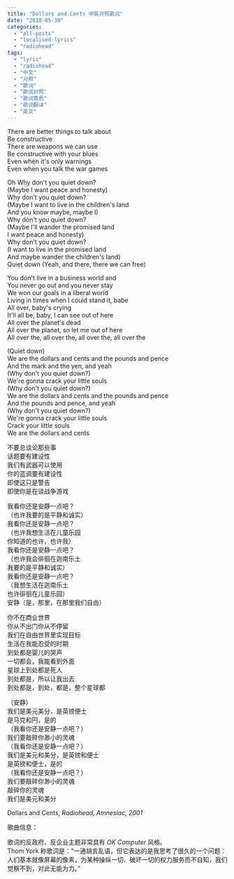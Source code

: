 ```yaml
---
title: "Dollars and Cents 中英对照歌词"
date: "2018-05-30"
categories: 
  - "all-posts"
  - "localised-lyrics"
  - "radiohead"
tags: 
  - "lyric"
  - "radiohead"
  - "中文"
  - "对照"
  - "歌词"
  - "歌词对照"
  - "歌词意思"
  - "歌词翻译"
  - "英文"
---
```


There are better things to talk about  
Be constructive  
There are weapons we can use  
Be constructive with your blues  
Even when it's only warnings  
Even when you talk the war games

Oh Why don't you quiet down?  
(Maybe I want peace and honesty)  
Why don't you quiet down?  
(Maybe I want to live in the children's land  
And you know maybe, maybe I)  
Why don't you quiet down?  
(Maybe I'll wander the promised land  
I want peace and honesty)  
Why don't you quiet down?  
(I want to live in the promised land  
And maybe wander the children's land)  
Quiet down (Yeah, and there, there we can free)

You don't live in a business world and  
You never go out and you never stay  
We won our goals in a liberal world  
Living in times when I could stand it, babe  
All over, baby's crying  
It'll all be, baby, I can see out of here  
All over the planet's dead  
All over the planet, so let me out of here  
All over the, all over the, all over the, all over the

(Quiet down)  
We are the dollars and cents and the pounds and pence  
And the mark and the yen, and yeah  
(Why don't you quiet down?)  
We're gonna crack your little souls  
(Why don't you quiet down?)  
We are the dollars and cents and the pounds and pence  
And the pounds and pence, and yeah  
(Why don't you quiet down?)  
We're gonna crack your little souls  
Crack your little souls  
We are the dollars and cents

不要总谈论那些事  
话题要有建设性  
我们有武器可以使用  
你的蓝调要有建设性  
即使这只是警告  
即使你是在谈战争游戏

我看你还是安静一点吧？  
（也许我要的是平静和诚实）  
我看你还是安静一点吧？  
（也许我想生活在儿童乐园  
你知道的也许，也许我）  
我看你还是安静一点吧？  
（也许我会徘徊在迦南乐土  
我要的是平静和诚实）  
我看你还是安静一点吧？  
（我想生活在迦南乐土  
也许徘徊在儿童乐园）  
安静（是，那里，在那里我们自由）

你不在商业世界  
你从不出门你从不停留  
我们在自由世界里实现目标  
生活在我能忍受的时期  
到处都是婴儿的哭声  
一切都会，我能看到外面  
星球上到处都是死人  
到处都是，所以让我出去  
到处都是，到处，都是，整个星球都

（安静）  
我们是美元美分，是英镑便士  
是马克和円，是的  
（我看你还是安静一点吧？）  
我们要敲碎你渺小的灵魂  
（我看你还是安静一点吧？）  
我们是美元和美分，是英镑和便士  
是英镑和便士，是的  
（我看你还是安静一点吧？）  
我们要敲碎你渺小的灵魂  
敲碎你的灵魂  
我们是美元和美分

Dollars and Cents, *Radiohead, Amnesiac, 2001*

歌曲信息：

歌词的反政府、反企业主题非常具有 *OK Computer* 风格。  
Thom York 称歌词是：“一通胡言乱语，但它表达的是我思考了很久的一个问题：人们基本就像屏幕的像素，为某种操纵一切、破坏一切的权力服务而不自知，我们觉察不到，对此无能为力。”
